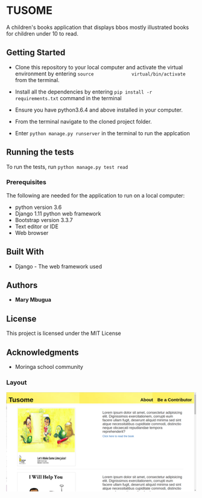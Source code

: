 # TUSOME

 A children's books application that  displays bbos mostly illustrated books for children under 10 to read. 

## Getting Started
* Clone this repository to your local computer and activate the virtual environment by entering  ```source              virtual/bin/activate``` from the terminal.

* Install all the dependencies by entering  ```pip install -r requirements.txt``` command in the terminal

* Ensure you have python3.6.4 and above installed in your computer.

* From the terminal navigate to the cloned project folder.

* Enter ``python manage.py runserver`` in the terminal to run the applcation

## Running the tests

To run the tests, run ``python manage.py test read``

### Prerequisites

The following are needed for the application to run on a local computer:
* python version 3.6
* Django 1.11 python web framework
* Bootstrap version 3.3.7
* Text editor or IDE
* Web browser

## Built With

* Django - The web framework used

## Authors

* **Mary Mbugua** 


## License

This project is licensed under the MIT License 

## Acknowledgments

* Moringa school community
### Layout
![Screenshot](screenshot.png)